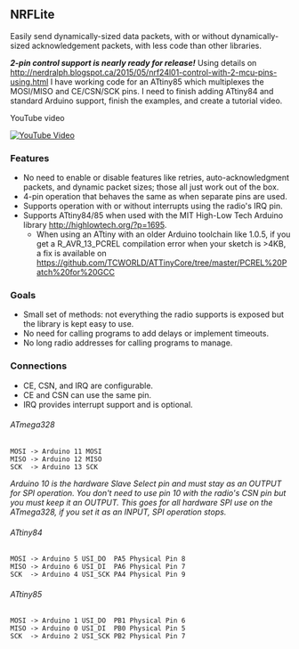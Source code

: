 ## NRFLite
Easily send dynamically-sized data packets, with or without dynamically-sized acknowledgement packets, with less code than other libraries.

**_2-pin control support is nearly ready for release!_**  Using details on <http://nerdralph.blogspot.ca/2015/05/nrf24l01-control-with-2-mcu-pins-using.html> I have working code for an ATtiny85 which multiplexes the MOSI/MISO and CE/CSN/SCK pins.  I need to finish adding ATtiny84 and standard Arduino support, finish the examples, and create a tutorial video.

YouTube video

[![YouTube Video](http://img.youtube.com/vi/tWEgvS7Sj-8/default.jpg)](https://youtu.be/tWEgvS7Sj-8?t=193)

### Features
* No need to enable or disable features like retries, auto-acknowledgment packets, and dynamic packet sizes; those all just work out of the box.
* 4-pin operation that behaves the same as when separate pins are used.
* Supports operation with or without interrupts using the radio's IRQ pin.
* Supports ATtiny84/85 when used with the MIT High-Low Tech Arduino library http://highlowtech.org/?p=1695.
  * When using an ATtiny with an older Arduino toolchain like 1.0.5, if you get a R_AVR_13_PCREL compilation error when your sketch is >4KB, a fix is available on https://github.com/TCWORLD/ATTinyCore/tree/master/PCREL%20Patch%20for%20GCC
    
### Goals
* Small set of methods:  not everything the radio supports is exposed but the library is kept easy to use.
* No need for calling programs to add delays or implement timeouts.
* No long radio addresses for calling programs to manage.

### Connections
* CE, CSN, and IRQ are configurable.
* CE and CSN can use the same pin.
* IRQ provides interrupt support and is optional.

###### ATmega328
```
MOSI -> Arduino 11 MOSI
MISO -> Arduino 12 MISO
SCK  -> Arduino 13 SCK
```
*Arduino 10 is the hardware Slave Select pin and must stay as an OUTPUT for SPI operation.  You don't need to use pin 10
with the radio's CSN pin but you must keep it an OUTPUT.  This goes for all hardware SPI use on the ATmega328, if you set it
as an INPUT, SPI operation stops.*

###### ATtiny84
```
MOSI -> Arduino 5 USI_DO  PA5 Physical Pin 8
MISO -> Arduino 6 USI_DI  PA6 Physical Pin 7
SCK  -> Arduino 4 USI_SCK PA4 Physical Pin 9
```

###### ATtiny85
```
MOSI -> Arduino 1 USI_DO  PB1 Physical Pin 6
MISO -> Arduino 0 USI_DI  PB0 Physical Pin 5
SCK  -> Arduino 2 USI_SCK PB2 Physical Pin 7
```
